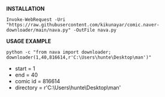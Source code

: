 **INSTALLATION**

```
Invoke-WebRequest -Uri "https://raw.githubusercontent.com/kikunayar/comic.naver-downloader/main/nava.py" -OutFile nava.py
```
**USAGE EXAMPLE** 
```
python -c "from nava import downloader; downloader(1,40,816614,r'C:\Users\hunte\Desktop\man')"

```
- start = 1
- end = 40
- comic id = 816614
- directory = r'C:\Users\hunte\Desktop\man'
